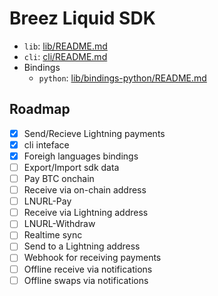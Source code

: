 # Breez Liquid SDK

- `lib`: [lib/README.md](lib/ls-sdk-core/README.md)
- `cli`: [cli/README.md](cli/README.md)
- Bindings
  - `python`: [lib/bindings-python/README.md]()

## Roadmap
- [x] Send/Recieve Lightning payments
- [x] cli inteface
- [x] Foreigh languages bindings
- [ ] Export/Import sdk data
- [ ] Pay BTC onchain
- [ ] Receive via on-chain address
- [ ] LNURL-Pay
- [ ] Receive via Lightning address
- [ ] LNURL-Withdraw
- [ ] Realtime sync
- [ ] Send to a Lightning address 
- [ ] Webhook for receiving payments
- [ ] Offline receive via notifications
- [ ] Offline swaps via notifications
